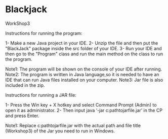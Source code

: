 # Blackjack

WorkShop3

Instructions for running the program:

1- Make a new Java project in your IDE.
2- Unzip the file and then put the "BlackJack" package inside the src folder of your IDE.
3- Run your IDE and then go to the "Program" class and run the main method on the class to run the program.

Note1: The program will be shown on the console of your IDE after running.
Note2: The program is written in Java language,so it is needed to have an IDE that can run Java files installed on your computer.
Note3: Jar file is also included in the zip.

Instructions for running a JAR file:

1- Press the Win key + X hotkey and select Command Prompt (Admin) to open it as administrator.
2- Then input java ‘-jar c:pathtojarfile.jar’ in the CP and press Enter.

Note1: Replace c:pathtojarfile.jar with the actual path and file title (Workshop3) of the Jar you need to run in Windows.
